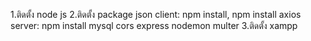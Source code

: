 1.ติดตั้ง node js 
2.ติดตั้ง package json
  client: npm install, npm install axios
  server: npm install mysql cors express nodemon multer
3.ติดตั้ง xampp
